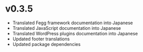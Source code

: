# v0.3.5

- Translated Fegg framework documentation into Japanese
- Translated JavaScript documentation into Japanese  
- Translated WordPress plugins documentation into Japanese
- Updated footer translations
- Updated package dependencies

<!-- truncate -->
